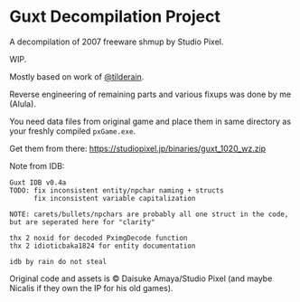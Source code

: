 # Guxt Decompilation Project

A decompilation of 2007 freeware shmup by Studio Pixel.

WIP.

Mostly based on work of [@tilderain](https://github.com/tilderain).

Reverse engineering of remaining parts and various fixups was done by me (Alula).

You need data files from original game and place them in same directory as your freshly compiled `pxGame.exe`.

Get them from there: https://studiopixel.jp/binaries/guxt_1020_wz.zip

Note from IDB:

```
Guxt IDB v0.4a
TODO: fix inconsistent entity/npchar naming + structs
	  fix inconsistent variable capitalization
	  
NOTE: carets/bullets/npchars are probably all one struct in the code, but are seperated here for "clarity"

thx 2 noxid for decoded PximgDecode function
thx 2 idioticbaka1824 for entity documentation

idb by rain do not steal
```

Original code and assets is © Daisuke Amaya/Studio Pixel (and maybe Nicalis if they own the IP for his old games).